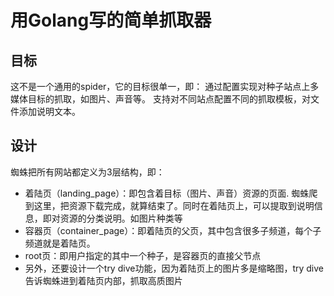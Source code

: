 # 用Golang写的简单抓取器

## 目标
这不是一个通用的spider，它的目标很单一，即：
通过配置实现对种子站点上多媒体目标的抓取，如图片、声音等。
支持对不同站点配置不同的抓取模板，对文件添加说明文本。

## 设计
蜘蛛把所有网站都定义为3层结构，即：
* 着陆页（landing_page）：即包含着目标（图片、声音）资源的页面. 蜘蛛爬到这里，把资源下载完成，就算结束了。同时在着陆页上，可以提取到说明信息，即对资源的分类说明。如图片种类等
* 容器页（container_page）：即着陆页的父页，其中包含很多子频道，每个子频道就是着陆页。
* root页：即用户指定的其中一个种子，是容器页的直接父节点
* 另外，还要设计一个try dive功能，因为着陆页上的图片多是缩略图，try dive告诉蜘蛛进到着陆页内部，抓取高质图片
